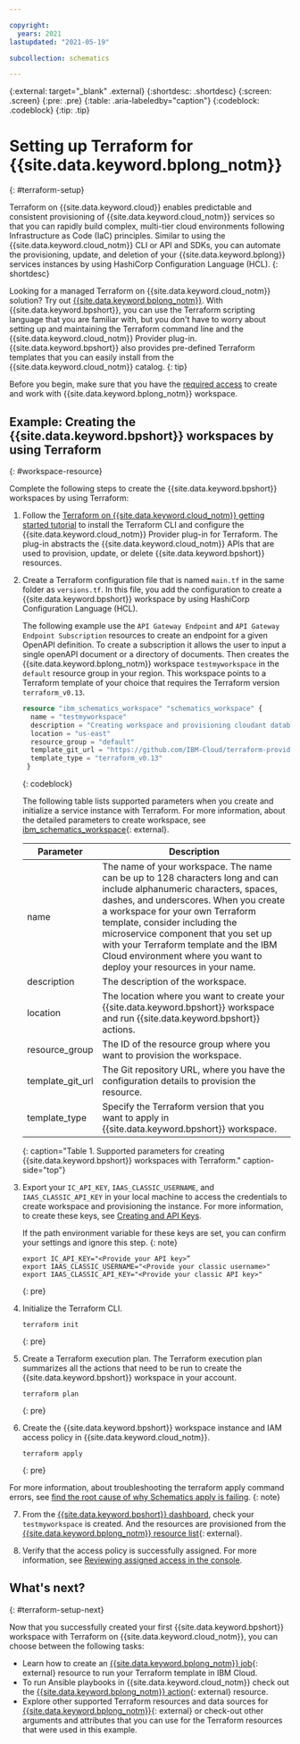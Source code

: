 ```yaml
---

copyright:
  years: 2021
lastupdated: "2021-05-19"

subcollection: schematics

---
```


{:external: target="_blank" .external}
{:shortdesc: .shortdesc}
{:screen: .screen}
{:pre: .pre}
{:table: .aria-labeledby="caption"}
{:codeblock: .codeblock}
{:tip: .tip}


# Setting up Terraform for {{site.data.keyword.bplong_notm}} 
{: #terraform-setup}

Terraform on {{site.data.keyword.cloud}} enables predictable and consistent provisioning of {{site.data.keyword.cloud_notm}} services so that you can rapidly build complex, multi-tier cloud environments following Infrastructure as Code (IaC) principles. Similar to using the {{site.data.keyword.cloud_notm}} CLI or API and SDKs, you can automate the provisioning, update, and deletion of your {{site.data.keyword.bplong}} services instances by using HashiCorp Configuration Language (HCL).
{: shortdesc}

Looking for a managed Terraform on {{site.data.keyword.cloud_notm}} solution? Try out [{{site.data.keyword.bplong_notm}}](/docs/schematics?topic=schematics-getting-started). With {{site.data.keyword.bpshort}}, you can use the Terraform scripting language that you are familiar with, but you don't have to worry about setting up and maintaining the Terraform command line and the {{site.data.keyword.cloud_notm}} Provider plug-in. {{site.data.keyword.bpshort}} also provides pre-defined Terraform templates that you can easily install from the {{site.data.keyword.cloud_notm}} catalog.
{: tip}

Before you begin, make sure that you have the [required access](/docs/schematics?topic=schematics-access) to create and work with {{site.data.keyword.bplong_notm}} workspace. 

## Example: Creating the {{site.data.keyword.bpshort}} workspaces by using Terraform 
{: #workspace-resource}

Complete the following steps to create the {{site.data.keyword.bpshort}} workspaces by using Terraform:

1. Follow the [Terraform on {{site.data.keyword.cloud_notm}} getting started tutorial](/docs/ibm-cloud-provider-for-terraform) to install the Terraform CLI and configure the {{site.data.keyword.cloud_notm}} Provider plug-in for Terraform. The plug-in abstracts the {{site.data.keyword.cloud_notm}} APIs that are used to provision, update, or delete {{site.data.keyword.bpshort}} resources. 

2. Create a Terraform configuration file that is named `main.tf` in the same folder as `versions.tf`. In this file, you add the configuration to create a {{site.data.keyword.bpshort}} workspace by using HashiCorp Configuration Language (HCL).

   The following example use the `API Gateway Endpoint` and `API Gateway Endpoint Subscription` resources to create an endpoint for a given OpenAPI definition. To create a subscription it allows the user to input a single openAPI document or a directory of documents.
   Then creates the {{site.data.keyword.bplong_notm}} workspace `testmyworkspace` in the `default` resource group in your region. This workspace points to a Terraform template of your choice that requires the Terraform version `terraform_v0.13`. 
   
   ```terraform
   resource "ibm_schematics_workspace" "schematics_workspace" {
     name = "testmyworkspace"
     description = "Creating workspace and provisioning cloudant database instance ."
     location = "us-east"
     resource_group = "default"
     template_git_url = "https://github.com/IBM-Cloud/terraform-provider-ibm/tree/master/examples/ibm-api-gateway"
     template_type = "terraform_v0.13"
    }

   ```
   {: codeblock}

   The following table lists supported parameters when you create and initialize a service instance with Terraform. For more information, about the detailed parameters to create workspace, see [ibm_schematics_workspace](https://registry.terraform.io/providers/IBM-Cloud/ibm/latest/docs/resources/schematics_workspace){: external}.

   | Parameter | Description |
   | -------- | --------- |
   | name | The name of your workspace. The name can be up to 128 characters long and can include alphanumeric characters, spaces, dashes, and underscores. When you create a workspace for your own Terraform template, consider including the microservice component that you set up with your Terraform template and the IBM Cloud environment where you want to deploy your resources in your name.|
   | description | The description of the workspace. |
   | location | The location where you want to create your {{site.data.keyword.bpshort}} workspace and run {{site.data.keyword.bpshort}} actions. |
   | resource_group | The ID of the resource group where you want to provision the workspace. |
   | template_git_url | The Git repository URL, where you have the configuration details to provision the resource. |
   | template_type |  Specify the Terraform version that you want to apply in {{site.data.keyword.bpshort}} workspace. |
   {: caption="Table 1. Supported parameters for creating {{site.data.keyword.bpshort}} workspaces with Terraform." caption-side="top"}

3. Export your `IC_API_KEY`, `IAAS_CLASSIC_USERNAME`, and `IAAS_CLASSIC_API_KEY` in your local machine to access the credentials to create workspace and provisioning the instance. For more information, to create these keys, see [Creating and API Keys](/docs/account?topic=account-userapikey#create_user_key).

   If the path environment variable for these keys are set, you can confirm your settings and ignore this step.
   {: note}

    ```
    export IC_API_KEY="<Provide your API key>”
    export IAAS_CLASSIC_USERNAME="<Provide your classic username>"
    export IAAS_CLASSIC_API_KEY="<Provide your classic API key>"
    ```
    {: pre}

4. Initialize the Terraform CLI. 

   ```
   terraform init
   ```
   {: pre}

5. Create a Terraform execution plan. The Terraform execution plan summarizes all the actions that need to be run to create the {{site.data.keyword.bpshort}} workspace in your account.

   ```
   terraform plan
   ```
   {: pre}

6. Create the {{site.data.keyword.bpshort}} workspace instance and IAM access policy in {{site.data.keyword.cloud_notm}}.

   ```
   terraform apply
   ```
   {: pre}

  For more information, about troubleshooting the terraform apply command errors, see [find the root cause of why Schematics apply is failing](/docs/schematics?topic=schematics-nullresource-errors).
  {: note}

7. From the [{{site.data.keyword.bpshort}} dashboard](https://cloud.ibm.com/schematics), check your `testmyworkspace` is created. And the resources are provisioned from the [{{site.data.keyword.bplong_notm}} resource list](https://cloud.ibm.com/resources){: external}.

8. Verify that the access policy is successfully assigned. For more information, see [Reviewing assigned access in the console](/docs/account?topic=account-assign-access-resources#review-your-access-console).

## What's next?
{: #terraform-setup-next}

Now that you successfully created your first {{site.data.keyword.bpshort}} workspace with Terraform on {{site.data.keyword.cloud_notm}}, you can choose between the following tasks: 

  - Learn how to create an [{{site.data.keyword.bplong_notm}} job](https://registry.terraform.io/providers/IBM-Cloud/ibm/latest/docs/resources/schematics_job){: external} resource to run your Terraform template in IBM Cloud.
  - To run Ansible playbooks in {{site.data.keyword.cloud_notm}} check out the [{{site.data.keyword.bplong_notm}} action](https://registry.terraform.io/providers/IBM-Cloud/ibm/latest/docs/resources/schematics_action){: external} resource.
  - Explore other supported Terraform resources and data sources for [{{site.data.keyword.bplong_notm}}](https://registry.terraform.io/providers/IBM-Cloud/ibm/latest/docs/resources/schematics_action){: external} or check-out other arguments and attributes that you can use for the Terraform resources that were used in this example.
